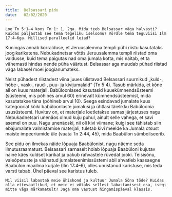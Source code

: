 ```yaml
---
title:  Belsassari pidu
date:   02/02/2020
---
```



`Loe Tn 5:1–4 koos Tn 1: 1, 2ga. Mida teeb Belsassar väga halvasti? Kuidas paljastab see tema tegeliku iseloomu? Võrdle tema teguviisi Ilm 17:4–6ga. Millised paralleelid leiad?`

Kuningas annab korralduse, et Jeruusalemma templi pühi riistu kasutataks joogikarikatena. Nebukadnetsar võttis Jeruusalemma templi riistad oma valdusse, kuid tema paigutas nad oma jumala kotta, mis näitab, et ta vähemasti hindas nende püha väärtust. Belsassar aga muudab pühad riistad väga labasel moel joogianumateks.

Neist pühadest riistadest viina juues ülistavad Belsassari suurnikud „kuld-, hõbe-, vask-, raud-, puu- ja kivijumalaid“ (Tn 5:4). Tasub märkida, et kõne all on kuus materjali. Babüloonlased kasutasid kuuekümnendsüsteemi (süsteemi, mis põhines arvul 60) erinevalt kümnendsüsteemist, mida kasutatakse täna (põhineb arvul 10). Seega esindavad jumalate kuus kategooriat kõiki babüloonlaste jumalusi ja ühtlasi täielikku Babüloonia ususüsteemi. Huvitav on, et materjale loetletakse samas järjestuses nagu Nebukadnetsari unenäos olnud kuju puhul, ainult selle vahega, et savi asemel on puu. Nagu unenäoski, nii oli kivi viimane; kuigi see tähistab siin ebajumalate valmistamise materjali, tuletab kivi meelde ka Jumala otsust maiste impeeriumide üle (vaata Tn 2:44, 45), mida Baabülon sümboliseerib.

See pidu on ilmekas näide lõpuaja Baabülonist, nagu näeme seda Ilmutusraamatust. Belsassari sarnaselt hoiab lõpuaja Baabüloni kujutav naine käes kuldset karikat ja pakub rahvastele rüvedat jooki. Teisisõnu, valeõpetuste ja väänatud jumalateenimissüstemi abil ahvatleb kaasaegne Baabülon maailma kurjale (Ilm 17:4–6), olles unustanud karistuse, mis teda varsti tabab. Ühel päeval see karistus tuleb.

`Mil viisil labastab meie ühiskond ja kultuur Jumala Sõna tõde? Kuidas olla ettevaatlikud, et meie ei võtaks sellest labastamisest osa, isegi mitte väga märkamatult? Jaga oma vastust hingamispäeval klassis.`
